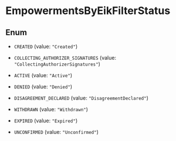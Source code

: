 

# EmpowermentsByEikFilterStatus

## Enum


* `CREATED` (value: `"Created"`)

* `COLLECTING_AUTHORIZER_SIGNATURES` (value: `"CollectingAuthorizerSignatures"`)

* `ACTIVE` (value: `"Active"`)

* `DENIED` (value: `"Denied"`)

* `DISAGREEMENT_DECLARED` (value: `"DisagreementDeclared"`)

* `WITHDRAWN` (value: `"Withdrawn"`)

* `EXPIRED` (value: `"Expired"`)

* `UNCONFIRMED` (value: `"Unconfirmed"`)



